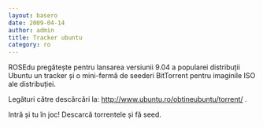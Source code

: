 ```yaml
---
layout: basero
date: 2009-04-14
author: admin
title: Tracker ubuntu	
category: ro
---
```

<p>ROSEdu pregătește pentru lansarea versiunii 9.04 a popularei distribuții Ubuntu un tracker și o mini-fermă de seederi BitTorrent pentru imaginile ISO ale distribuției.</p>
<p>Legături către descărcări la: <a href="http://www.ubuntu.ro/obtineubuntu/torrent/" title="http://www.ubuntu.ro/obtineubuntu/torrent/">http://www.ubuntu.ro/obtineubuntu/torrent/</a> .</p>
<p>Intră și tu în joc! Descarcă torrentele și fă seed.</p>